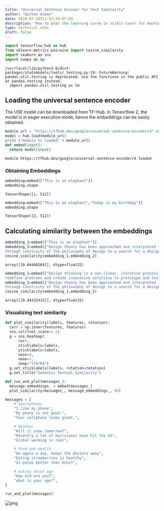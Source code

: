 ```yaml
--- 
title: "Universal Sentence Encoser for Text Similarity" 
author: "Burhan Usman" 
date: 2020-07-20T11:53:49-07:00 
description: "How to plot the learning curve in scikit-learn for machine learning in Python." 
type: technical_note 
draft: false 
---
```


```python
import tensorflow_hub as hub
from sklearn.metrics.pairwise import cosine_similarity
import seaborn as sns
import numpy as np
```

    /usr/local/lib/python3.6/dist-packages/statsmodels/tools/_testing.py:19: FutureWarning: pandas.util.testing is deprecated. Use the functions in the public API at pandas.testing instead.
      import pandas.util.testing as tm
    

## Loading the universal sentence encoder
The USE model can be downloaded from TF-Hub. In Tensorflow 2, the model is in eager execution mode, hence the embeddings can be easily obtained.


```python
module_url = "https://tfhub.dev/google/universal-sentence-encoder/4" #@param ["https://tfhub.dev/google/universal-sentence-encoder/4", "https://tfhub.dev/google/universal-sentence-encoder-large/5"]
model = hub.load(module_url)
print ("module %s loaded" % module_url)
def embed(input):
  return model(input)
```

    module https://tfhub.dev/google/universal-sentence-encoder/4 loaded
    

### Obtaining Embeddings


```python
embedding=embed(["This is an elephant"])
embedding.shape
```




    TensorShape([1, 512])




```python
embedding=embed(["This is an elephant","Today is my birthday"])
embedding.shape
```




    TensorShape([2, 512])



## Calculating similarity between the embeddings


```python
embedding_1=embed(["This is an elephant"])
embedding_2=embed(["Design theory has been approached and interpreted in many ways, from personal statements of design principles, \
through constructs of the philosophy of design to a search for a design science."])
cosine_similarity(embedding_1,embedding_2)
```




    array([[0.04448269]], dtype=float32)




```python
embedding_1=embed(["Design thinking is a non-linear, iterative process that teams use to understand users, challenge assumptions, \
redefine problems and create innovative solutions to prototype and test."])
embedding_2=embed(["Design theory has been approached and interpreted in many ways, from personal statements of design principles, \
through constructs of the philosophy of design to a search for a design science."])
cosine_similarity(embedding_1,embedding_2)
```




    array([[0.44332415]], dtype=float32)



### Visualizing text similarity




```python
def plot_similarity(labels, features, rotation):
  corr = np.inner(features, features)
  sns.set(font_scale=1.2)
  g = sns.heatmap(
      corr,
      xticklabels=labels,
      yticklabels=labels,
      vmin=0,
      vmax=1,
      cmap="YlOrRd")
  g.set_xticklabels(labels, rotation=rotation)
  g.set_title("Semantic Textual Similarity")

def run_and_plot(messages_):
  message_embeddings_ = embed(messages_)
  plot_similarity(messages_, message_embeddings_, 90)
```


```python
messages = [
    # Smartphones
    "I like my phone",
    "My phone is not good.",
    "Your cellphone looks great.",

    # Weather
    "Will it snow tomorrow?",
    "Recently a lot of hurricanes have hit the US",
    "Global warming is real",

    # Food and health
    "An apple a day, keeps the doctors away",
    "Eating strawberries is healthy",
    "Is paleo better than keto?",

    # Asking about age
    "How old are you?",
    "what is your age?",
]

run_and_plot(messages)
```


![png](universal_sentence_encoder_for_text_similarity_12_0.png)

